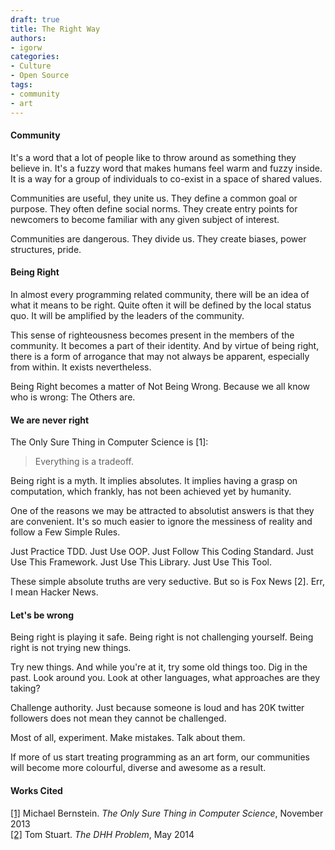 ```yaml
---
draft: true
title: The Right Way
authors:
- igorw
categories:
- Culture
- Open Source
tags:
- community
- art
---
```


#### Community

It's a word that a lot of people like to throw around as something they believe in. It's a fuzzy word that makes humans feel warm and fuzzy inside. It is a way for a group of individuals to co-exist in a space of shared values.

Communities are useful, they unite us. They define a common goal or purpose. They often define social norms. They create entry points for newcomers to become familiar with any given subject of interest.

Communities are dangerous. They divide us. They create biases, power structures, pride.

#### Being Right

In almost every programming related community, there will be an idea of what it means to be right. Quite often it will be defined by the local status quo. It will be amplified by the leaders of the community.

This sense of righteousness becomes present in the members of the community. It becomes a part of their identity. And by virtue of being right, there is a form of arrogance that may not always be apparent, especially from within. It exists nevertheless.

Being Right becomes a matter of Not Being Wrong. Because we all know who is wrong: The Others are.

#### We are never right

The Only Sure Thing in Computer Science is [1]:

> Everything is a tradeoff.

Being right is a myth. It implies absolutes. It implies having a grasp on computation, which frankly, has not been achieved yet by humanity.

One of the reasons we may be attracted to absolutist answers is that they are convenient. It's so much easier to ignore the messiness of reality and follow a Few Simple Rules.

Just Practice TDD. Just Use OOP. Just Follow This Coding Standard. Just Use This Framework. Just Use This Library. Just Use This Tool.

These simple absolute truths are very seductive. But so is Fox News [2]. Err, I mean Hacker News.

#### Let's be wrong

Being right is playing it safe. Being right is not challenging yourself. Being right is not trying new things.

Try new things. And while you're at it, try some old things too. Dig in the past. Look around you. Look at other languages, what approaches are they taking?

Challenge authority. Just because someone is loud and has 20K twitter followers does not mean they cannot be challenged.

Most of all, experiment. Make mistakes. Talk about them.

If more of us start treating programming as an art form, our communities will become more colourful, diverse and awesome as a result.

#### Works Cited

[[1]](http://michaelrbernste.in/2013/11/13/the-only-sure-thing-in-computer-science.html) Michael Bernstein. *The Only Sure Thing in Computer Science*, November 2013<br />
[[2]](http://codon.com/the-dhh-problem) Tom Stuart. *The DHH Problem*, May 2014
